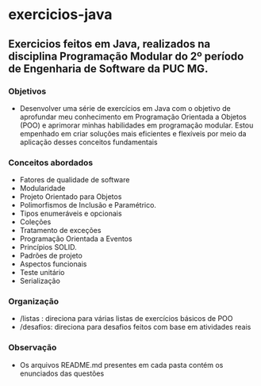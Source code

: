 # exercicios-java
## Exercicios feitos em Java, realizados na disciplina Programação Modular do 2º período de Engenharia de Software da PUC MG.

 ### Objetivos
 - Desenvolver uma série de exercícios em Java com o objetivo de aprofundar meu conhecimento em Programação Orientada a Objetos (POO) e aprimorar minhas habilidades em programação modular. Estou empenhado em criar soluções mais eficientes e flexíveis por meio da aplicação desses conceitos fundamentais

### Conceitos abordados
- Fatores de qualidade de software
- Modularidade
- Projeto Orientado para Objetos
- Polimorfismos de Inclusão e Paramétrico.
- Tipos enumeráveis e opcionais
- Coleções
- Tratamento de exceções
- Programação Orientada a Eventos
- Princípios SOLID.
- Padrões de projeto
- Aspectos funcionais
- Teste unitário
- Serialização

### Organização 
- /listas : direciona para várias listas de exercícios básicos de POO
- /desafios: direciona para desafios feitos com base em atividades reais

### Observação
* Os arquivos README.md presentes em cada pasta contém os enunciados das questões 